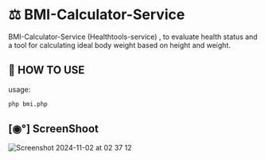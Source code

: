 # ⚖️ BMI-Calculator-Service

BMI-Calculator-Service (Healthtools-service) , to evaluate health status and a tool for calculating ideal body weight based on height and weight.

## 🤔 HOW TO USE 

usage: 
```bash
php bmi.php
```

## [◉°] ScreenShoot

![Screenshot 2024-11-02 at 02 37 12](https://github.com/user-attachments/assets/28295357-7344-4444-89c3-59c4563b24a9)



